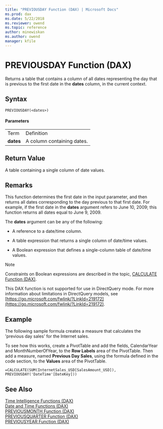 ```yaml
---
title: "PREVIOUSDAY Function (DAX) | Microsoft Docs"
ms.prod: dax
ms.date: 5/22/2018
ms.reviewer: owend
ms.topic: reference
author: minewiskan
ms.author: owend
manager: kfile
---
```

# PREVIOUSDAY Function (DAX)
Returns a table that contains a column of all dates representing the day that is previous to the first date in the **dates** column, in the current context.  
  
## Syntax  
  
```dax
PREVIOUSDAY(<dates>)  
```
  
#### Parameters  
  
|||  
|-|-|  
|Term|Definition|  
|**dates**|A column containing dates.|  
  
## Return Value  
A table containing a single column of date values.  
  
## Remarks  
This function determines the first date in the input parameter, and then returns all dates corresponding to the day previous to that first date. For example, if the first date in the **dates** argument refers to June 10, 2009; this function returns all dates equal to June 9, 2009.  
  
The **dates** argument can be any of the following:  
  
-   A reference to a date/time column.  
  
-   A table expression that returns a single column of date/time values.  
  
-   A Boolean expression that defines a single-column table of date/time values.  
  
> [!NOTE]  
> Constraints on Boolean expressions are described in the topic, [CALCULATE Function &#40;DAX&#41;](calculate-function-dax.md).  
  
This DAX function is not supported for use in DirectQuery mode. For more information about limitations in DirectQuery models, see  [https://go.microsoft.com/fwlink/?LinkId=219172](https://go.microsoft.com/fwlink/?LinkId=219172).  
  
## Example  
The following sample formula creates a measure that calculates the 'previous day sales' for the Internet sales.  
  
To see how this works, create a PivotTable and add the fields, CalendarYear and MonthNumberOfYear, to the **Row Labels** area of the PivotTable. Then add a measure, named **Previous Day Sales**, using the formula defined in the code section, to the **Values** area of the PivotTable.  
  
```dax
=CALCULATE(SUM(InternetSales_USD[SalesAmount_USD]), PREVIOUSDAY('DateTime'[DateKey]))  
```
  
## See Also  
[Time Intelligence Functions &#40;DAX&#41;](time-intelligence-functions-dax.md)  
[Date and Time Functions &#40;DAX&#41;](date-and-time-functions-dax.md)  
[PREVIOUSMONTH Function &#40;DAX&#41;](previousmonth-function-dax.md)  
[PREVIOUSQUARTER Function &#40;DAX&#41;](previousquarter-function-dax.md)  
[PREVIOUSYEAR Function &#40;DAX&#41;](previousyear-function-dax.md)  
  
